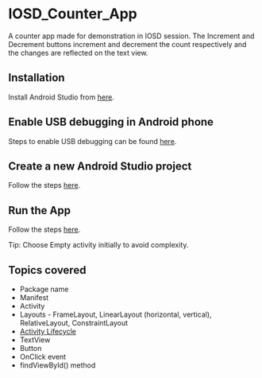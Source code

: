 # IOSD_Counter_App
A counter app made for demonstration in IOSD session.
The Increment and Decrement buttons increment and decrement the count respectively and the changes are reflected on the text view.

## Installation 
Install Android Studio from [here](https://developer.android.com/studio/install).

## Enable USB debugging in Android phone
Steps to enable USB debugging can be found [here](https://www.kingoapp.com/root-tutorials/how-to-enable-usb-debugging-mode-on-android.htm).

## Create a new Android Studio project
Follow the steps [here](https://developer.android.com/studio/projects/create-project).

## Run the App
Follow the steps [here](https://developer.android.com/training/basics/firstapp/running-app).

Tip: Choose Empty activity initially to avoid complexity.

## Topics covered 
- Package name
- Manifest
- Activity
- Layouts - FrameLayout, LinearLayout (horizontal, vertical), RelativeLayout, ConstraintLayout
- [Activity Lifecycle](https://developer.android.com/guide/components/activities/activity-lifecycle)
- TextView
- Button 
- OnClick event
- findViewById() method
